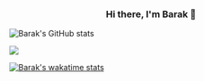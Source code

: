 
<h3 align="center">Hi there, I'm Barak 👋</h3>

<!-- <a href="https://github.com/anuraghazra/convoychat">
  <img align="center" src="https://github-readme-stats.vercel.app/api?username=bsharabi&show_icons=true&layout=compact&line_height=20&card_width=30" />

</a> -->

![Barak's GitHub stats](https://github-readme-stats.vercel.app/api?username=bsharabi&show_icons=true&theme=radical)

<a href="https://github.com/anuraghazra/github-readme-stats">
  <img align="center" src="https://github-readme-stats.vercel.app/api/top-langs/?username=bsharabi&layout=compact&langs_count=6&exclude_repo=ML_learning&theme=radical" />
</a>

[![Barak's wakatime stats](https://github-readme-stats.vercel.app/api/wakatime?username=willianrod&theme=radical)](https://github.com/anuraghazra/github-readme-stats)

<!--
**bsharabi/bsharabi** is a ✨ _special_ ✨ repository because its `README.md` (this file) appears on your GitHub profile.

Here are some ideas to get you started:

- 🔭 I’m currently working on ...
- 🌱 I’m currently learning ...
- 👯 I’m looking to collaborate on ...
- 🤔 I’m looking for help with ...
- 💬 Ask me about ...
- 📫 How to reach me: ...
- 😄 Pronouns: ...
- ⚡ Fun fact: ...
-->
